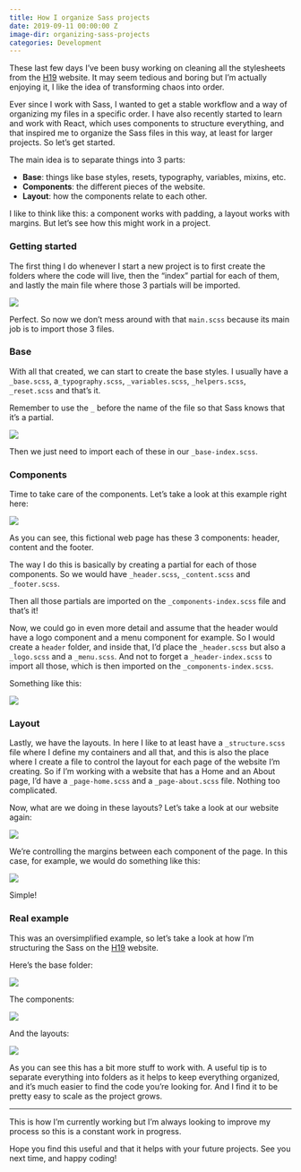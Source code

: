 ```yaml
---
title: How I organize Sass projects
date: 2019-09-11 00:00:00 Z
image-dir: organizing-sass-projects
categories: Development
---
```


These last few days I’ve been busy working on cleaning all the stylesheets from the [H19](https://hole19golf.com) website. It may seem tedious and boring but I’m actually enjoying it, I like the idea of transforming chaos into order.

Ever since I work with Sass, I wanted to get a stable workflow and a way of organizing my files in a specific order. I have also recently started to learn and work with React, which uses components to structure everything, and that inspired me to organize the Sass files in this way, at least for larger projects. So let’s get started.

The main idea is to separate things into 3 parts:
- **Base**: things like base styles, resets, typography, variables, mixins, etc.
- **Components**: the different pieces of the website.
- **Layout**: how the components relate to each other.

I like to think like this: a component works with padding, a layout works with margins. But let’s see how this might work in a project.


### Getting started
The first thing I do whenever I start a new project is to first create the folders where the code will live, then the “index” partial for each of them, and lastly the main file where those 3 partials will be imported.

![](/assets/images/articles/organizing-sass-projects/getting-started.jpg)

Perfect. So now we don’t mess around with that ```main.scss``` because its main job is to import those 3 files.


### Base
With all that created, we can start to create the base styles. I usually have a ```_base.scss```, a```_typography.scss```, ```_variables.scss```, ```_helpers.scss```, ```_reset.scss``` and that’s it.

Remember to use the ```_``` before the name of the file so that Sass knows that it’s a partial.

![](/assets/images/articles/organizing-sass-projects/base.jpg)

Then we just need to import each of these in our ```_base-index.scss```.


### Components
Time to take care of the components. Let’s take a look at this example right here:

![](/assets/images/articles/organizing-sass-projects/website-example.jpg)

As you can see, this fictional web page has these 3 components: header, content and the footer.

The way I do this is basically by creating a partial for each of those components. So we would have ```_header.scss```, ```_content.scss``` and ```_footer.scss```.

Then all those partials are imported on the ```_components-index.scss``` file and that’s it!

Now, we could go in even more detail and assume that the header would have a logo component and a menu component for example. So I would create a ```header``` folder, and inside that, I’d place the ```_header.scss``` but also a ```_logo.scss``` and a ```_menu.scss```. And not to forget a ```_header-index.scss``` to import all those, which is then imported on the ```_components-index.scss```.

Something like this:

![](/assets/images/articles/organizing-sass-projects/components.jpg)


### Layout
Lastly, we have the layouts. In here I like to at least have a ```_structure.scss``` file where I define my containers and all that, and this is also the place where I create a file to control the layout for each page of the website I’m creating. So if I’m working with a website that has a Home and an About page, I’d have a ```_page-home.scss``` and a ```_page-about.scss``` file. Nothing too complicated.

Now, what are we doing in these layouts? Let’s take a look at our website again:

![](/assets/images/articles/organizing-sass-projects/website-example-margins.jpg)

We’re controlling the margins between each component of the page. In this case, for example, we would do something like this:

![](/assets/images/articles/organizing-sass-projects/layout.jpg)

Simple!


### Real example
This was an oversimplified example, so let’s take a look at how I’m structuring the Sass on the [H19](https://hole19golf.com) website.

Here’s the base folder:

![](/assets/images/articles/organizing-sass-projects/real-example-base.jpg)

The components:

![](/assets/images/articles/organizing-sass-projects/real-example-components.jpg)

And the layouts:

![](/assets/images/articles/organizing-sass-projects/real-example-layout.jpg)


As you can see this has a bit more stuff to work with. A useful tip is to separate everything into folders as it helps to keep everything organized, and it’s much easier to find the code you’re looking for. And I find it to be pretty easy to scale as the project grows.


---

This is how I’m currently working but I’m always looking to improve my process so this is a constant work in progress.

Hope you find this useful and that it helps with your future projects. See you next time, and happy coding!